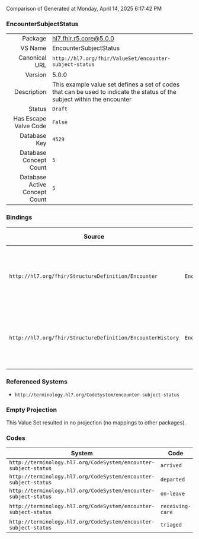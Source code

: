 Comparison of 
Generated at Monday, April 14, 2025 6:17:42 PM

### EncounterSubjectStatus

|      |     |
| ---: | --- |
| Package | hl7.fhir.r5.core@5.0.0 |
| VS Name | EncounterSubjectStatus |
| Canonical URL | `http://hl7.org/fhir/ValueSet/encounter-subject-status` |
| Version | 5.0.0 |
| Description | This example value set defines a set of codes that can be used to indicate the status of the subject within the encounter |
| Status | `Draft` |
| Has Escape Valve Code | `False` |
| Database Key | `4529` |
| Database Concept Count | `5` |
| Database Active Concept Count | `5` |
### Bindings

| Source | Element | Binding | Strength | Element Short |
| ------ | ------- | ------- | -------- | ------------- |
| `http://hl7.org/fhir/StructureDefinition/Encounter` | `Encounter.subjectStatus` | `http://hl7.org/fhir/ValueSet/encounter-subject-status` | `Example` | The current status of the subject in relation to the Encounter |
| `http://hl7.org/fhir/StructureDefinition/EncounterHistory` | `EncounterHistory.subjectStatus` | `http://hl7.org/fhir/ValueSet/encounter-subject-status` | `Example` | The current status of the subject in relation to the Encounter |

### Referenced Systems

* `http://terminology.hl7.org/CodeSystem/encounter-subject-status`
### Empty Projection

This Value Set resulted in no projection (no mappings to other packages).

### Codes

| System | Code | Display |
| ------ | ---- | ------- |
| `http://terminology.hl7.org/CodeSystem/encounter-subject-status` | `arrived` | Arrived |
| `http://terminology.hl7.org/CodeSystem/encounter-subject-status` | `departed` | Departed |
| `http://terminology.hl7.org/CodeSystem/encounter-subject-status` | `on-leave` | On Leave |
| `http://terminology.hl7.org/CodeSystem/encounter-subject-status` | `receiving-care` | Receiving Care |
| `http://terminology.hl7.org/CodeSystem/encounter-subject-status` | `triaged` | Triaged |
